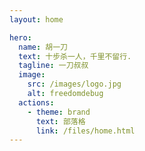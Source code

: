 ```yaml
---
layout: home

hero:
  name: 胡一刀
  text: 十步杀一人，千里不留行.
  tagline: 一刀叔叔
  image:
    src: /images/logo.jpg
    alt: freedomdebug
  actions:
    - theme: brand
      text: 部落格
      link: /files/home.html
---
```


